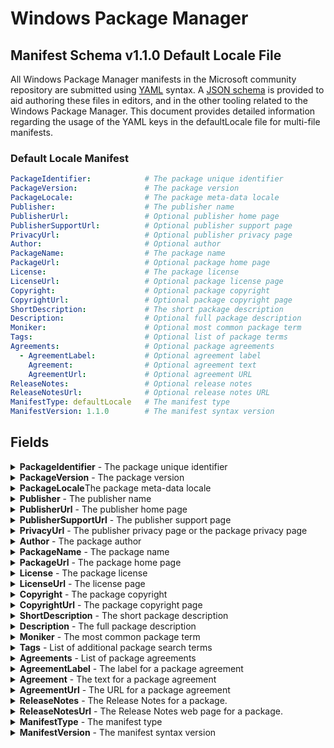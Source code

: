 [JSON schema]:                                      https://github.com/microsoft/winget-cli/blob/master/schemas/JSON/manifests/v1.1.0/manifest.defaultLocale.1.1.0.json
[YAML]:                                             https://yaml.org/spec/
[semantic version]:                                 https://semver.org
[Available languages for Windows]:                  https://docs.microsoft.com/windows-hardware/manufacture/desktop/available-language-packs-for-windows
[locales]:                                          https://docs.microsoft.com/windows-hardware/manufacture/desktop/default-input-locales-for-windows-language-packs
[install]:                                          https://docs.microsoft.com/windows/package-manager/winget/install
[list]:                                             https://docs.microsoft.com/windows/package-manager/winget/list
[upgrade]:                                          https://docs.microsoft.com/windows/package-manager/winget/upgrade

# Windows Package Manager
## Manifest Schema v1.1.0 Default Locale File

All Windows Package Manager manifests in the Microsoft community repository are submitted using [YAML] syntax. A [JSON schema] is provided to aid authoring these files in editors, and in the other tooling related to the Windows Package Manager. This document provides detailed information regarding the usage of the YAML keys in the defaultLocale file for multi-file manifests.

### Default Locale Manifest

```YAML
PackageIdentifier:            # The package unique identifier
PackageVersion:               # The package version
PackageLocale:                # The package meta-data locale
Publisher:                    # The publisher name
PublisherUrl:                 # Optional publisher home page
PublisherSupportUrl:          # Optional publisher support page
PrivacyUrl:                   # Optional publisher privacy page
Author:                       # Optional author
PackageName:                  # The package name
PackageUrl:                   # Optional package home page
License:                      # The package license
LicenseUrl:                   # Optional package license page
Copyright:                    # Optional package copyright
CopyrightUrl:                 # Optional package copyright page
ShortDescription:             # The short package description
Description:                  # Optional full package description
Moniker:                      # Optional most common package term
Tags:                         # Optional list of package terms
Agreements:                   # Optional package agreements
  - AgreementLabel:           # Optional agreement label
    Agreement:                # Optional agreement text
    AgreementUrl:             # Optional agreement URL
ReleaseNotes:                 # Optional release notes
ReleaseNotesUrl:              # Optional release notes URL
ManifestType: defaultLocale   # The manifest type
ManifestVersion: 1.1.0        # The manifest syntax version
```

## Fields

<details>
 <summary><b>PackageIdentifier</b> - The package unique identifier</summary>

 **Required Field**

 This key is the unique identifier for a given package. This value is generally in the form of `Publisher.Package`. It is case sensitive, and this value must match the folder structure under the partition directory in GitHub.
</details>

<details>
 <summary><b>PackageVersion</b> - The package version</summary>

 **Required Field**

 This key represents the version of the package. It is related to the specific release this manifests targets. In some cases you will see a perfectly formed [semantic version] number, and in other cases you might see something different. These may be date driven, or they might have other characters with some package specific meaning for example.

 The Windows Package Manager client uses this version to determine whether or not an upgrade for a package is available. In some cases, packages may be released with a marketing driven version, and that causes trouble with the `winget upgrade` command.

 The current best practice for the Windows Package Manager 1.2 client is to use the value reported in Windows Apps & Features when this version of the package is installed. In some cases, packages do not report a version resulting in an upgrade loop or other unwanted behavior.
</details>

<details>
  <summary><b>PackageLocale</b>The package meta-data locale</summary>

  **Required Field**

  This key represents the locale for package meta-data. The format is BCP-47. This value identifies the language for meta-data to be displayed to a user when no locale file matching their preferences is available. The Microsoft community package repository validation pipelines also use this value to determine appropriate validation rules for this file.

  **References:**

* [Available languages for Windows]
* [Default Input Profiles (Input Locales) in Windows][locales]

  >Note: This field is the key to determining which fields are required for the Microsoft community repository. The default locale specified in the version file must match with this value.
 </details>


<details>
  <summary><b>Publisher</b> - The publisher name</summary>

  **Required Field**

  This key represents the name of the publisher for a given package. This field is intended to allow the full publisher's or ISV's name to be displayed as they wish.

  >Note: With the 1.2 release of the Windows Package Manager, this name affects how packages from a source are mapped to Apps installed in Windows 10 and Windows 11 via Add / Remove Programs (ARP) and Windows Apps & Features respectively. The best practice is to ensure this matches the entry for the package when it has been installed. The impact is associated with `winget upgrade` and `winget list`.
 </details>

<details>
  <summary><b>PublisherUrl</b> - The publisher home page</summary>

  **Optional Field**

  This key represents the web site for the publisher or ISV.
 </details>

<details>
  <summary><b>PublisherSupportUrl</b> - The publisher support page</summary>

  **Optional Field**

  This key represents the customer support web site or specific web page provided by the publisher or ISV.
 </details>

<details>
  <summary><b>PrivacyUrl</b> - The publisher privacy page or the package privacy page</summary>

  **Optional Field**

  This key represents the privacy web site or specific web page provided the publisher or ISV. If there is a privacy web site or specific web page for the package it is preferred over a generic privacy page for the publisher.
 </details>

<details>
  <summary><b>Author</b> - The package author</summary>

  **Optional Field**

  This key represents the author of a package. In some cases, the author is an individual who develops and or maintains the package. In other cases this may be a URL pointing to the contributors web page for a package.
 </details>

<details>
  <summary><b>PackageName</b> - The package name</summary>

  **Required Field**

  This key represents the name of the package. This field is intended to allow the full package name to be displayed as the publisher or ISV wishes.

  >Note: With the 1.2 release of the Windows Package Manager, this name affects how packages from a source are mapped to Apps installed in Windows 10 via Add / Remove Programs (ARP). The best practice is to ensure this matches the ARP entry for the package name when it has been installed. The impact is associated with `winget upgrade` and `winget list`.
 </details>

<details>
  <summary><b>PackageUrl</b> - The package home page</summary>

  **Optional Field**

  This key represents the web site for the package.
 </details>

<details>
  <summary><b>License</b> - The package license</summary>

  **Required Field**

  This key represents the license governing the use and or distribution for the product. This could be an open source license, or a commercial license. Please note that a copyright is not considered a license. If there is no available information on a product's license, "Proprietary" should be the value in this field.
 </details>

<details>
  <summary><b>LicenseUrl</b> - The license page</summary>

  **Optional Field**

  This key represents the license web site or specific web page provided the publisher or ISV. If there is a license web site or specific web page for the package it is preferred over a generic license page for the publisher.

  If this is a link to the license file for an open source project, it should be specific to the version for the package. Some open source projects change their license over time.
 </details>

<details>
  <summary><b>Copyright</b> - The package copyright</summary>

  **Optional Field**

  This key represents the copyright for the package.
 </details>

<details>
  <summary><b>CopyrightUrl</b> - The package copyright page</summary>

  **Optional Field**

  This key represents the copyright web site or specific web page provided the publisher or ISV. If there is a copyright web site or specific web page for the package it is preferred over a generic copyright page for the publisher.

  If this is a link to the copyright file for an open source project, it should be specific to the version for the package. Some open source projects change their copyright over time.
 </details>

<details>
  <summary><b>ShortDescription</b> - The short package description</summary>

  **Required Field**

  This key represents the description for a package. It is intended for use in `winget show` to help a user understand what the package is.

  >Note: This should be something descriptive about what the package does, and it should not simply state something like "&lt;package name&gt; installer" or "&lt;package name&gt; setup".
</details>

<details>
  <summary><b>Description</b> - The full package description</summary>

  **Optional Field**

  This key represents the full or long description for a package. It is *not* currently used in the Windows Package Manager.

  >Note: This was included for integration with the Microsoft Store source to provide the ability to display the full package description.
</details>

<details>
  <summary><b>Moniker</b> - The most common package term</summary>

  **Optional Field**

  This key represents the most common term users would search for when installing or upgrading a package. If only one package uses this moniker, then the [install], [list] and [upgrade] command may match with this package.

  >Note:Moniker is the third property evaluated when searching for a matching package.
</details>

<details>
  <summary><b>Tags</b> - List of additional package search terms</summary>

  **Optional Field**

  This key represents other common term users would search for when looking for packages. Tags should be pertinent to what a user might search for when looking for a specific package.

  >Note: The best practice is to present these terms in all lower case with hyphens rather than spaces.
</details>


<details>
  <summary><b>Agreements</b> - List of package agreements</summary>

   **Optional Field**

   This key holds any agreements a user must accept prior to download and subsequent install or upgrade.

   **Windows Package Manager Community Repository**

   Agreements are only allowed in the community repository when the manifest is maintained by a verified developer.
</details>

<details>
  <summary><b>AgreementLabel</b> - The label for a package agreement</summary>

  **Optional Field**

  This key represents the label for a package agreement.
</details>

<details>
  <summary><b>Agreement</b> - The text for a package agreement</summary>

  **Optional Field**

  This key represents the text or body of a package agreement.
</details>

<details>
  <summary><b>AgreementUrl</b> - The URL for a package agreement</summary>

  **Optional Field**

  This key represents the URL for a package agreement.
</details>

<details>
  <summary><b>ReleaseNotes</b> - The Release Notes for a package.</summary>

  **Optional Field**

  This key represents release notes for a package.
</details>

<details>
  <summary><b>ReleaseNotesUrl</b> - The Release Notes web page for a package.</summary>

  **Optional Field**

  This key represents release notes web page for a package.
</details>

<details>
 <summary><b>ManifestType</b> - The manifest type</summary>

 **Required Field**

 This key must have the value "defaultLocale". The Microsoft community package repository validation pipelines also use this value to determine appropriate validation rules when evaluating this file.
</details>

<details>
 <summary><b>ManifestVersion</b> - The manifest syntax version</summary>

 **Required Field**

 This key must have the value "1.1.0". The Microsoft community package repository validation pipelines also use this value to determine appropriate validation rules when evaluating this file.
</details>
